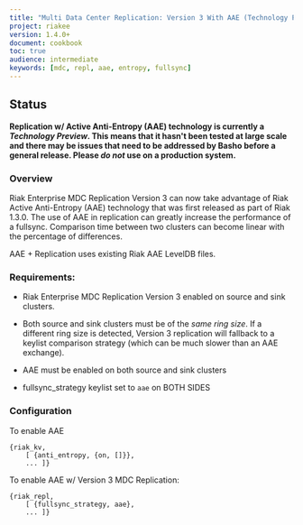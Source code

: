 ```yaml
---
title: "Multi Data Center Replication: Version 3 With AAE (Technology Preview)"
project: riakee
version: 1.4.0+
document: cookbook
toc: true
audience: intermediate
keywords: [mdc, repl, aae, entropy, fullsync]
---
```


## Status

**Replication w/ Active Anti-Entropy (AAE) technology is currently a *Technology Preview*. This means that it hasn't been tested at large scale and there may be issues that need to be addressed by Basho before a general release. Please *do not* use on a production system.**

### Overview

Riak Enterprise MDC Replication Version 3 can now take advantage of Riak Active Anti-Entropy (AAE) technology that was first released as part of Riak 1.3.0. The use of AAE in replication can greatly increase the performance of a fullsync. Comparison time between two clusters can become linear with the percentage of differences. 

AAE + Replication uses existing Riak AAE LevelDB files. 

### Requirements:

* Riak Enterprise MDC Replication Version 3 enabled on source and sink clusters.

* Both source and sink clusters must be of the *same ring size*. If a different ring size is detected, Version 3 replication will fallback to a keylist comparison strategy (which can be much slower than an AAE exchange).

* AAE must be enabled on both source and sink clusters

* fullsync_strategy keylist set to `aae` on BOTH SIDES


### Configuration


To enable AAE 

	{riak_kv, 
		[ {anti_entropy, {on, []}}, 
	    ... ]}


To enable AAE w/ Version 3 MDC Replication:

	{riak_repl, 
		[ {fullsync_strategy, aae}, 
		... ]}


